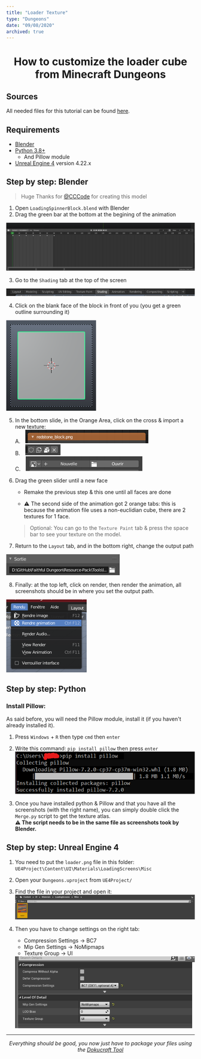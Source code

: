 ```yaml
---
title: "Loader Texture"
type: "Dungeons"
date: "09/08/2020"
archived: true
---
```


<h1 align="center"> How to customize the loader cube from Minecraft Dungeons </h1>

## Sources
All needed files for this tutorial can be found [here](https://github.com/Faithful-Resource-Pack/Faithful-Dungeons-32x/tree/dungeons-latest/Tools/loader).

## Requirements
- [Blender](https://www.blender.org/)  
- [Python 3.8+](https://www.python.org/)  
    - And Pillow module  
- [Unreal Engine 4](https://www.unrealengine.com/) version 4.22.x  

## Step by step: Blender  
> Huge Thanks for [@CCCode](https://github.com/EvenTorset) for creating this model  

1. Open `LoadingSpinnerBlock.blend` with Blender  
2. Drag the green bar at the bottom at the begining of the animation  
<img class="center" src="/images/pages/dungeons/loader-cube/1.png" alt="green bar" loading="lazy">

3. Go to the `Shading` tab at the top of the screen  
<img class="center" src="/images/pages/dungeons/loader-cube/2.png" alt="shading tab" loading="lazy">

4. Click on the blank face of the block in front of you (you get a green outline surrounding it)  
<img class="center" src="/images/pages/dungeons/loader-cube/3.png" alt="block green outline" loading="lazy">

5. In the bottom slide, in the Orange Area, click on the cross & import a new texture:  
    A. <img style="padding-left: 10px;" src="/images/pages/dungeons/loader-cube/4.png" alt="import texture 1" loading="lazy"><br>
    B. <img style="padding-left: 10px;" src="/images/pages/dungeons/loader-cube/5.png" alt="import texture 2" loading="lazy"><br>
    C. <img style="padding-left: 10px;" src="/images/pages/dungeons/loader-cube/6.png" alt="import texture 3" loading="lazy"><br>

6. Drag the green slider until a new face  
    - Remake the previous step & this one until all faces are done  
    - <p class="red-text">⚠️ The second side of the animation got 2 orange tabs: this is because the animation file uses a non-euclidian cube, there are 2 textures for 1 face.</p>  
    > Optional: You can go to the `Texture Paint` tab & press the space bar to see your texture on the model.  

7. Return to the `Layout` tab, and in the bottom right, change the output path
  <img class="center" src="/images/pages/dungeons/loader-cube/7.png" alt="output path" loading="lazy">

8. Finally: at the top left, click on render, then render the animation, all screenshots should be in where you set the output path.
  <img class="center" src="/images/pages/dungeons/loader-cube/8.png" alt="render animation" loading="lazy">
  
## Step by step: Python  
### Install Pillow:  
As said before, you will need the Pillow module, install it (if you haven't already installed it).  
1. Press `Windows` + `R` then type `cmd` then `enter`  
2. Write this command: `pip install pillow` then press `enter`  
    <img class="center" src="/images/pages/dungeons/loader-cube/9.png" alt="pip install command" loading="lazy">

3. Once you have installed python & Pillow and that you have all the screenshots (with the right name), you can simply double click the `Merge.py` script to get the texture atlas.  
    <strong class="red-text">⚠️ The script needs to be in the same file as screenshots took by Blender.</strong>  

## Step by step: Unreal Engine 4  

1. You need to put the `loader.png` file in this folder: `UE4Project\Content\UI\Materials\LoadingScreens\Misc`  
2. Open your `Dungeons.uproject` from `UE4Project/`  
3. Find the file in your project and open it:  
    <img class="center" src="/images/pages/dungeons/loader-cube/10.png" alt="open file" loading="lazy">

4. Then you have to change settings on the right tab:  
    - Compression Settings → BC7  
    - Mip Gen Settings → NoMipmaps  
    - Texture Group → UI  
    <img class="center" src="/images/pages/dungeons/loader-cube/11.png" alt="settings" loading="lazy">

---

<p align="center"><em>Everything should be good, you now just have to package your files using the <a href="https://github.com/Dokucraft/Dungeons-Mod-Kit">Dokucraft Tool</a></em></p>
